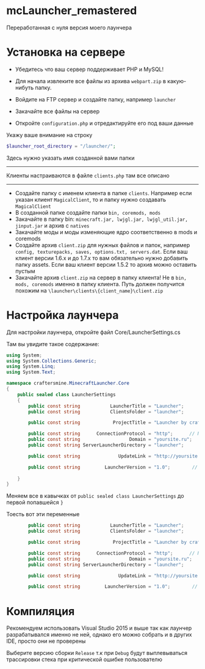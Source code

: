 # mcLauncher_remastered
Переработанная с нуля версия моего лаунчера

# Установка на сервере

* Убедитесь что ваш сервер поддерживает PHP и MySQL!

* Для начала извлеките все файлы из архива ```webpart.zip``` в какую-нибуть папку.

* Войдите на FTP сервер и создайте папку, например ```launcher```

* Закачайте все файлы на сервер

* Откройте ```configuration.php``` и отредактируйте его под ваши данные

Укажу ваше внимание на строку

```PHP
$launcher_root_directory = "/launcher/";
```

Здесь нужно указать имя созданной вами папки

---

Клиенты настраиваются в файле ```clients.php``` там все описано

---

* Создайте папку с именем клиента в папке ```clients```. Например если указан клиент ```MagicalClient```, то и папку нужно создавать ```MagicalClient```
* В созданной папке создайте папки ```bin, coremods, mods```
* Закачайте в папку bin: ```minecraft.jar, lwjgl.jar, lwjgl_util.jar, jinput.jar``` и архив с ```natives```
* Закачайте моды и моды изменяющие ядро соответственно в mods и coremods
* Создайте архив ```client.zip``` для нужных файлов и папок, например ```config, texturepacks, saves, options.txt, servers.dat```. Если ваш клиент версии 1.6.x и до 1.7.x то вам обязательно нужно добавить папку assets. Если ваш клиент версии 1.5.2 то архив можно оставить пустым
* Закачайте архив ```client.zip``` на сервер в папку клиента! Не в ```bin, mods, coremods``` именно в папку клиента. Путь должен получится похожим на ```\launcher\clients\{client_name}\client.zip```

# Настройка лаунчера
Для настройки лаунчера, откройте файл Core/LauncherSettings.cs

Там вы увидите такое содержание:
```C#
using System;
using System.Collections.Generic;
using System.Linq;
using System.Text;

namespace craftersmine.MinecraftLauncher.Core
{
    public sealed class LauncherSettings
    {
        public const string           LauncherTitle = "Launcher";      // Заголовок лаунчера
        public const string           ClientsFolder = "launcher";      // Папка лаунчера. %AppData%\.папка

        public const string            ProjectTitle = "Launcher by craftersmine";     // Имя проекта. Для свойств компилированного EXE

        public const string      ConnectionProtocol = "http";      // Протокол соединения. Если есть SSL устанавливайте "https"
        public const string                  Domain = "yoursite.ru";      // Домен проекта
        public const string ServerLauncherDirectory = "launcher";      // Папка лаунчера на сервере

        public const string              UpdateLink = "http://yoursite.ru/updates.html";      // Ссылка на обновления. Т.к. из-за особенностей Windows исполняющиеся файлы нельзя изменять, лаунчер приходится перекачивать

        public const string         LauncherVersion = "1.0";        // Версия лаунчера. Только цифры через точку! Иначе файл не соберется или соберется с ошибками!
        
    }
}
```

Меняем все в кавычках от ```public sealed class LauncherSettings``` до первой попавшейся ```}```

Тоесть вот эти переменные
```C#
        public const string           LauncherTitle = "Launcher";      // Заголовок лаунчера
        public const string           ClientsFolder = "launcher";      // Папка лаунчера. %AppData%\.папка

        public const string            ProjectTitle = "Launcher by craftersmine";     // Имя проекта. Для свойств компилированного EXE

        public const string      ConnectionProtocol = "http";      // Протокол соединения. Если есть SSL устанавливайте "https"
        public const string                  Domain = "yoursite.ru";      // Домен проекта
        public const string ServerLauncherDirectory = "launcher";      // Папка лаунчера на сервере

        public const string              UpdateLink = "http://yoursite.ru/updates.html";      // Ссылка на обновления. Т.к. из-за особенностей Windows исполняющиеся файлы нельзя изменять, лаунчер приходится перекачивать

        public const string         LauncherVersion = "1.0";        // Версия лаунчера. Только цифры через точку! Иначе файл не соберется или соберется с ошибками!
```

# Компиляция

Рекомендуем использовать Visual Studio 2015 и выше так как лаунчер разрабатывался именно не ней, однако его можно собрать и в других IDE, просто они не проверены

Выберите версию сборки ```Release``` т.к при ```Debug``` будут выплевываться трассировки стека при критической ошибке пользователю
